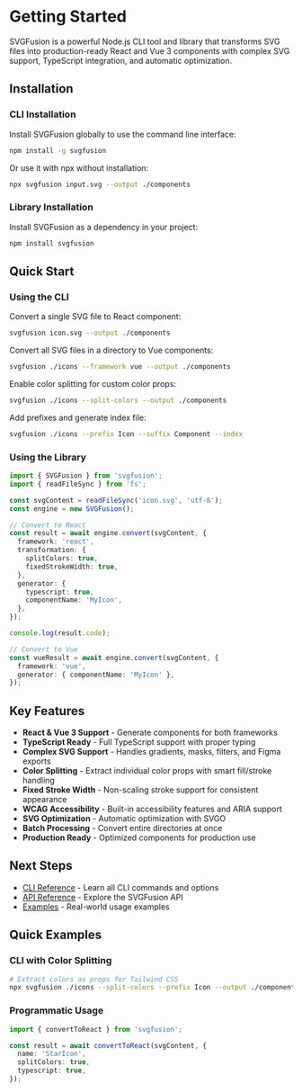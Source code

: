 # Getting Started

SVGFusion is a powerful Node.js CLI tool and library that transforms SVG files into production-ready React and Vue 3 components with complex SVG support, TypeScript integration, and automatic optimization.

## Installation

### CLI Installation

Install SVGFusion globally to use the command line interface:

```bash
npm install -g svgfusion
```

Or use it with npx without installation:

```bash
npx svgfusion input.svg --output ./components
```

### Library Installation

Install SVGFusion as a dependency in your project:

```bash
npm install svgfusion
```

## Quick Start

### Using the CLI

Convert a single SVG file to React component:

```bash
svgfusion icon.svg --output ./components
```

Convert all SVG files in a directory to Vue components:

```bash
svgfusion ./icons --framework vue --output ./components
```

Enable color splitting for custom color props:

```bash
svgfusion ./icons --split-colors --output ./components
```

Add prefixes and generate index file:

```bash
svgfusion ./icons --prefix Icon --suffix Component --index
```

### Using the Library

```typescript
import { SVGFusion } from 'svgfusion';
import { readFileSync } from 'fs';

const svgContent = readFileSync('icon.svg', 'utf-8');
const engine = new SVGFusion();

// Convert to React
const result = await engine.convert(svgContent, {
  framework: 'react',
  transformation: {
    splitColors: true,
    fixedStrokeWidth: true,
  },
  generator: {
    typescript: true,
    componentName: 'MyIcon',
  },
});

console.log(result.code);

// Convert to Vue
const vueResult = await engine.convert(svgContent, {
  framework: 'vue',
  generator: { componentName: 'MyIcon' },
});
```

## Key Features

- **React & Vue 3 Support** - Generate components for both frameworks
- **TypeScript Ready** - Full TypeScript support with proper typing
- **Complex SVG Support** - Handles gradients, masks, filters, and Figma exports
- **Color Splitting** - Extract individual color props with smart fill/stroke handling
- **Fixed Stroke Width** - Non-scaling stroke support for consistent appearance
- **WCAG Accessibility** - Built-in accessibility features and ARIA support
- **SVG Optimization** - Automatic optimization with SVGO
- **Batch Processing** - Convert entire directories at once
- **Production Ready** - Optimized components for production use

## Next Steps

- [CLI Reference](https://svgfusion.netlify.app/docs/cli-usage) - Learn all CLI commands and options
- [API Reference](./api-reference) - Explore the SVGFusion API
- [Examples](https://svgfusion.netlify.app/docs/examples) - Real-world usage examples

## Quick Examples

### CLI with Color Splitting

```bash
# Extract colors as props for Tailwind CSS
npx svgfusion ./icons --split-colors --prefix Icon --output ./components
```

### Programmatic Usage

```typescript
import { convertToReact } from 'svgfusion';

const result = await convertToReact(svgContent, {
  name: 'StarIcon',
  splitColors: true,
  typescript: true,
});
```
